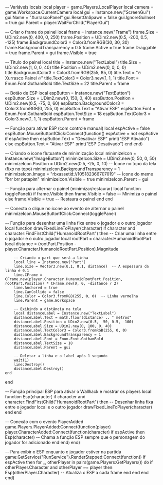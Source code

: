 -- Variáveis locais
local player = game.Players.LocalPlayer
local camera = game.Workspace.CurrentCamera
local gui = Instance.new("ScreenGui")
gui.Name = "XurrascoPanel"
gui.ResetOnSpawn = false
gui.IgnoreGuiInset = true
gui.Parent = player:WaitForChild("PlayerGui")

-- Criar o frame do painel
local frame = Instance.new("Frame")
frame.Size = UDim2.new(0, 400, 0, 250)
frame.Position = UDim2.new(0.5, -200, 0.5, -125)
frame.BackgroundColor3 = Color3.fromRGB(30, 30, 30)
frame.BackgroundTransparency = 0.5
frame.Active = true
frame.Draggable = true
frame.Parent = gui
frame.Visible = true

-- Título do painel
local title = Instance.new("TextLabel")
title.Size = UDim2.new(1, 0, 0, 40)
title.Position = UDim2.new(0, 0, 0, 0)
title.BackgroundColor3 = Color3.fromRGB(255, 85, 0)
title.Text = "🔥 Xurrasco Painel 🔥"
title.TextColor3 = Color3.new(1, 1, 1)
title.Font = Enum.Font.GothamBold
title.TextSize = 22
title.Parent = frame

-- Botão de ESP
local espButton = Instance.new("TextButton")
espButton.Size = UDim2.new(0, 150, 0, 40)
espButton.Position = UDim2.new(0.5, -75, 0, 60)
espButton.BackgroundColor3 = Color3.fromRGB(0, 255, 0)
espButton.Text = "Ativar ESP"
espButton.Font = Enum.Font.GothamBold
espButton.TextSize = 18
espButton.TextColor3 = Color3.new(1, 1, 1)
espButton.Parent = frame

-- Função para ativar ESP (com controle manual)
local espActive = false
espButton.MouseButton1Click:Connect(function()
    espActive = not espActive
    if espActive then
        espButton.Text = "Desativar ESP"
        print("ESP Ativado")
    else
        espButton.Text = "Ativar ESP"
        print("ESP Desativado")
    end
end)

-- Criando o ícone flutuante de minimização
local minimizeIcon = Instance.new("ImageButton")
minimizeIcon.Size = UDim2.new(0, 50, 0, 50)
minimizeIcon.Position = UDim2.new(0.5, -25, 0, 10)  -- Ícone no topo da tela (fixo no topo)
minimizeIcon.BackgroundTransparency = 1
minimizeIcon.Image = "rbxassetid://105182366707019"  -- Ícone do meme "brr brr patapim"
minimizeIcon.Visible = true
minimizeIcon.Parent = gui

-- Função para alternar o painel (minimizar/restaurar)
local function togglePanel()
    if frame.Visible then
        frame.Visible = false  -- Minimiza o painel
    else
        frame.Visible = true  -- Restaura o painel
    end
end

-- Conecta o clique no ícone ao evento de alternar o painel
minimizeIcon.MouseButton1Click:Connect(togglePanel)

-- Função para desenhar uma linha fixa entre o jogador e o outro jogador
local function drawFixedLineToPlayer(character)
    if character and character:FindFirstChild("HumanoidRootPart") then
        -- Criar uma linha entre o jogador e o outro jogador
        local rootPart = character.HumanoidRootPart
        local distance = (rootPart.Position - player.Character.HumanoidRootPart.Position).Magnitude
        
        -- Criando o part que será a linha
        local line = Instance.new("Part")
        line.Size = Vector3.new(0.1, 0.1, distance)  -- A espessura da linha é 0.1
        line.CFrame = CFrame.new(player.Character.HumanoidRootPart.Position, rootPart.Position) * CFrame.new(0, 0, -distance / 2)
        line.Anchored = true
        line.CanCollide = false
        line.Color = Color3.fromRGB(255, 0, 0)  -- Linha vermelha
        line.Parent = game.Workspace
        
        -- Exibindo a distância na tela
        local distanceLabel = Instance.new("TextLabel")
        distanceLabel.Text = math.floor(distance) .. " metros"
        distanceLabel.Position = UDim2.new(0.5, -50, 0.5, -100)
        distanceLabel.Size = UDim2.new(0, 100, 0, 40)
        distanceLabel.TextColor3 = Color3.fromRGB(255, 0, 0)
        distanceLabel.BackgroundTransparency = 1
        distanceLabel.Font = Enum.Font.GothamBold
        distanceLabel.TextSize = 18
        distanceLabel.Parent = gui
        
        -- Deletar a linha e o label após 1 segundo
        wait(1)
        line:Destroy()
        distanceLabel:Destroy()
    end
end

-- Função principal ESP para ativar o Wallhack e mostrar os players
local function Esp(character)
    if character and character:FindFirstChild("HumanoidRootPart") then
        -- Desenhar linha fixa entre o jogador local e o outro jogador
        drawFixedLineToPlayer(character)
    end
end

-- Conexão com o evento PlayerAdded
game.Players.PlayerAdded:Connect(function(player)
    player.CharacterAdded:Connect(function(character)
        if espActive then
            Esp(character)  -- Chama a função ESP sempre que o personagem do jogador for adicionado
        end
    end)
end)

-- Para exibir o ESP enquanto o jogador estiver na partida
game:GetService("RunService").RenderStepped:Connect(function()
    if espActive then
        for _, otherPlayer in pairs(game.Players:GetPlayers()) do
            if otherPlayer.Character and otherPlayer ~= player then
                Esp(otherPlayer.Character)  -- Atualiza o ESP a cada frame
            end
        end
    end
end)
